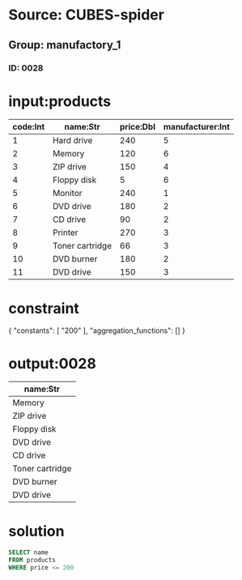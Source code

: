 # Source: CUBES-spider
## Group: manufactory_1
### ID: 0028

# input:products

| code:Int | name:Str | price:Dbl | manufacturer:Int |
|---|---|---|---|
| 1 | Hard drive | 240 | 5 |
| 2 | Memory | 120 | 6 |
| 3 | ZIP drive | 150 | 4 |
| 4 | Floppy disk | 5 | 6 |
| 5 | Monitor | 240 | 1 |
| 6 | DVD drive | 180 | 2 |
| 7 | CD drive | 90 | 2 |
| 8 | Printer | 270 | 3 |
| 9 | Toner cartridge | 66 | 3 |
| 10 | DVD burner | 180 | 2 |
| 11 | DVD drive | 150 | 3 |

# constraint

{
  "constants": [
    "200"
  ],
  "aggregation_functions": []
}

# output:0028

| name:Str |
|---|
| Memory |
| ZIP drive |
| Floppy disk |
| DVD drive |
| CD drive |
| Toner cartridge |
| DVD burner |
| DVD drive |

# solution

```sql
SELECT name
FROM products
WHERE price <= 200
```
